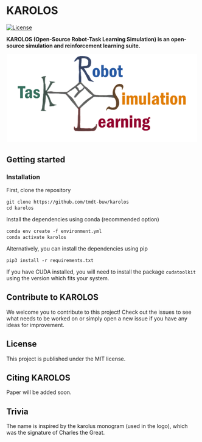 # KAROLOS
[![License](https://img.shields.io/badge/license-MIT-blue.svg)](https://github.com/rlworkgroup/metaworld/blob/master/LICENSE)

__KAROLOS (Open-Source Robot-Task Learning Simulation) is an open-source simulation and reinforcement learning suite.__

<p align="center">
<img src="docs/images/logo.png" width="500">
</p>

## Getting started

### Installation

First, clone the repository

```
git clone https://github.com/tmdt-buw/karolos
cd karolos
```

Install the dependencies using conda (recommended option)
```
conda env create -f environment.yml
conda activate karolos
```

Alternatively, you can install the dependencies using pip
```
pip3 install -r requirements.txt
```

If you have CUDA installed, you will need to install the package `cudatoolkit` using the version which fits your system.


## Contribute to KAROLOS

We welcome you to contribute to this project!
Check out the issues to see what needs to be worked on or simply open a new issue if you have any ideas for improvement.

## License

This project is published under the MIT license.

## Citing KAROLOS

Paper will be added soon.

## Trivia

The name is inspired by the karolus monogram (used in the logo), which was the signature of Charles the Great. 
